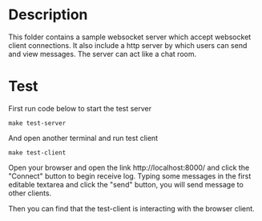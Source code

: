 # Description
This folder contains a sample websocket server which accept websocket client
connections. It also include a http server by which users can send and view
messages.  The server can act like a chat room.


# Test

First run code below to start the test server
```
make test-server
```

And open another terminal and run test client 
```
make test-client
```


Open your browser and open the link http://localhost:8000/ and click the "Connect"
button to begin receive log.  Typing some messages in the first editable
textarea and click the "send" button, you will send message to other clients.


Then you can find that the test-client is interacting with the browser client.
